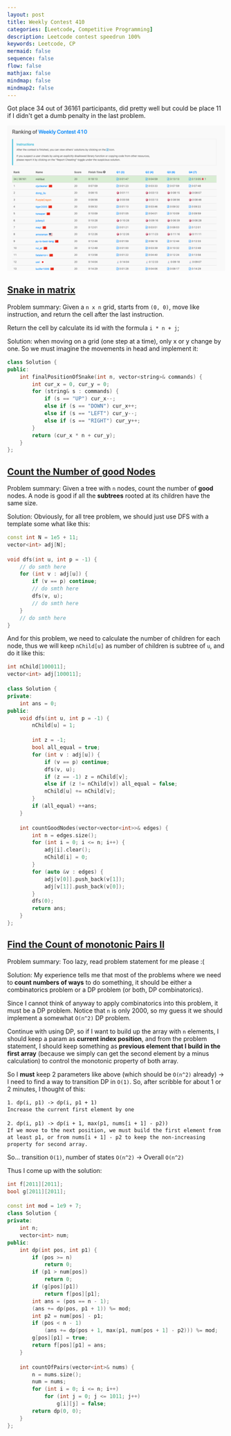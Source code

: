 ```yaml
---
layout: post
title: Weekly Contest 410
categories: [Leetcode, Competitive Programming]
description: Leetcode contest speedrun 100%
keywords: Leetcode, CP
mermaid: false
sequence: false
flow: false
mathjax: false
mindmap: false
mindmap2: false
---
```


Got place 34 out of 36161 participants, did pretty well but could be place 11 if I didn't get a dumb penalty in the last problem.

![](../images/blog/weekly-contest-410.png)

## [Snake in matrix](https://leetcode.com/problems/snake-in-matrix/description/)

Problem summary: Given a `n x n` grid, starts from `(0, 0)`, move like instruction, and return the cell after the last instruction.

Return the cell by calculate its id with the formula `i * n + j`;

Solution: when moving on a grid (one step at a time), only x or y change by one. So we must imagine the movements in head and implement it:

```c++
class Solution {
public:
    int finalPositionOfSnake(int n, vector<string>& commands) {
        int cur_x = 0, cur_y = 0;
        for (string& s : commands) {
            if (s == "UP") cur_x--;
            else if (s == "DOWN") cur_x++;
            else if (s == "LEFT") cur_y--;
            else if (s == "RIGHT") cur_y++;
        }
        return (cur_x * n + cur_y);
    }
};
```

## [Count the Number of good Nodes](https://leetcode.com/problems/count-the-number-of-good-nodes/description/)

Problem summary: Given a tree with `n` nodes, count the number of **good** nodes. A node is good if all the **subtrees** rooted at its children have the same size.

Solution: Obviously, for all tree problem, we should just use DFS with a template some what like this:

```c++
const int N = 1e5 + 11;
vector<int> adj[N];

void dfs(int u, int p = -1) {
    // do smth here
    for (int v : adj[u]) {
        if (v == p) continue;
        // do smth here
        dfs(v, u);
        // do smth here
    }
    // do smth here
}
```

And for this problem, we need to calculate the number of children for each node, thus we will keep `nChild[u]` as number of children is subtree of `u`, and do it like this:

```c++
int nChild[100011];
vector<int> adj[100011];

class Solution {
private:
    int ans = 0;
public:
    void dfs(int u, int p = -1) {
        nChild[u] = 1;
        
        int z = -1;
        bool all_equal = true;
        for (int v : adj[u]) {
            if (v == p) continue;
            dfs(v, u);
            if (z == -1) z = nChild[v];
            else if (z != nChild[v]) all_equal = false;
            nChild[u] += nChild[v];
        }
        if (all_equal) ++ans;        
    }
    
    int countGoodNodes(vector<vector<int>>& edges) {
        int n = edges.size();
        for (int i = 0; i <= n; i++) {
            adj[i].clear();
            nChild[i] = 0;
        }
        for (auto &v : edges) {
            adj[v[0]].push_back(v[1]);
            adj[v[1]].push_back(v[0]);
        }
        dfs(0);
        return ans;
    }
};
```

## [Find the Count of monotonic Pairs II](https://leetcode.com/problems/find-the-count-of-monotonic-pairs-ii/description/)

Problem summary: Too lazy, read problem statement for me please :(

Solution: My experience tells me that most of the problems where we need to **count numbers of ways** to do something, it should be either a combinatorics problem or a DP problem (or both, DP combinatorics).

Since I cannot think of anyway to apply combinatorics into this problem, it must be a DP problem. Notice that `n` is only 2000, so my guess it we should implement a somewhat `O(n^2)` DP problem.

Continue with using DP, so if I want to build up the array with `n` elements, I should keep a param as **current index position**, and from the problem statement, I should keep something as **previous element that I build in the first array** (because we simply can get the second element by a minus calculation) to control the monotonic property of both array. 

So I **must** keep 2 parameters like above (which should be `O(n^2)` already) -> I need to find a way to transition DP in `O(1)`. So, after scribble for about 1 or 2 minutes, I thought of this:

```
1. dp(i, p1) -> dp(i, p1 + 1)
Increase the current first element by one

2. dp(i, p1) -> dp(i + 1, max(p1, nums[i + 1] - p2))
If we move to the next position, we must build the first element from at least p1, or from nums[i + 1] - p2 to keep the non-increasing property for second array.
```

So... transition `O(1)`, number of states `O(n^2)` -> Overall `O(n^2)`

Thus I come up with the solution:

```c++
int f[2011][2011];
bool g[2011][2011];

const int mod = 1e9 + 7;
class Solution {
private:
    int n;
    vector<int> num;
public:
    int dp(int pos, int p1) {
        if (pos >= n)
            return 0;
        if (p1 > num[pos])
            return 0;
        if (g[pos][p1])
            return f[pos][p1];
        int ans = (pos == n - 1);
        (ans += dp(pos, p1 + 1)) %= mod;
        int p2 = num[pos] - p1;
        if (pos < n - 1)
            (ans += dp(pos + 1, max(p1, num[pos + 1] - p2))) %= mod;
        g[pos][p1] = true;
        return f[pos][p1] = ans;
    }
    
    int countOfPairs(vector<int>& nums) {
        n = nums.size();
        num = nums;
        for (int i = 0; i <= n; i++)
            for (int j = 0; j <= 1011; j++)
                g[i][j] = false;
        return dp(0, 0);
    }
};
```